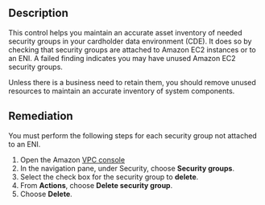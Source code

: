 ## Description

This control helps you maintain an accurate asset inventory of needed security groups in your cardholder data environment (CDE). It does so by checking that security groups are attached to Amazon EC2 instances or to an ENI. A failed finding indicates you may have unused Amazon EC2 security groups.

Unless there is a business need to retain them, you should remove unused resources to maintain an accurate inventory of system components.

## Remediation

You must perform the following steps for each security group not attached to an ENI.

1. Open the Amazon [VPC console](https://console.aws.amazon.com/vpc/)
2. In the navigation pane, under Security, choose **Security groups**.
3. Select the check box for the security group to **delete**.
4. From **Actions**, choose **Delete security group**.
5. Choose **Delete**.
